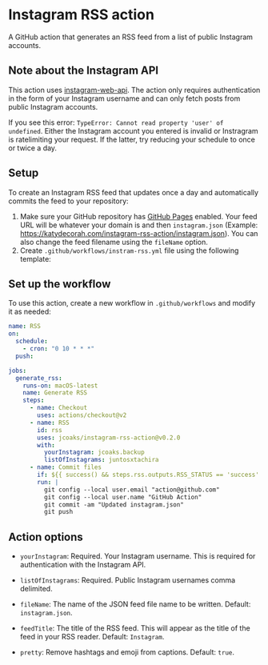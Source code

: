 # Instagram RSS action

A GitHub action that generates an RSS feed from a list of public Instagram accounts.

## Note about the Instagram API

This action uses [instagram-web-api](https://www.npmjs.com/package/instagram-web-api). The action only requires authentication in the form of your Instagram username and can only fetch posts from public Instagram accounts.

If you see this error: `TypeError: Cannot read property 'user' of undefined`. Either the Instagram account you entered is invalid or Instragram is ratelimiting your request. If the latter, try reducing your schedule to once or twice a day.

## Setup

To create an Instagram RSS feed that updates once a day and automatically commits the feed to your repository:

1. Make sure your GitHub repository has [GitHub Pages](https://pages.github.com/) enabled. Your feed URL will be whatever your domain is and then `instagram.json` (Example: https://katydecorah.com/instagram-rss-action/instagram.json). You can also change the feed filename using the `fileName` option.
1. Create `.github/workflows/instram-rss.yml` file using the following template:

<!-- START GENERATED DOCUMENTATION -->

## Set up the workflow

To use this action, create a new workflow in `.github/workflows` and modify it as needed:

```yml
name: RSS
on:
  schedule:
    - cron: "0 10 * * *"
  push:

jobs:
  generate_rss:
    runs-on: macOS-latest
    name: Generate RSS
    steps:
      - name: Checkout
        uses: actions/checkout@v2
      - name: RSS
        id: rss
        uses: jcoaks/instagram-rss-action@v0.2.0
        with:
          yourInstagram: jcoaks.backup
          listOfInstagrams: juntosxtachira
      - name: Commit files
        if: ${{ success() && steps.rss.outputs.RSS_STATUS == 'success' }}
        run: |
          git config --local user.email "action@github.com"
          git config --local user.name "GitHub Action"
          git commit -am "Updated instagram.json"
          git push
```

## Action options

- `yourInstagram`: Required. Your Instagram username. This is required for authentication with the Instagram API.

- `listOfInstagrams`: Required. Public Instagram usernames comma delimited.

- `fileName`: The name of the JSON feed file name to be written. Default: `instagram.json`.

- `feedTitle`: The title of the RSS feed. This will appear as the title of the feed in your RSS reader. Default: `Instagram`.

- `pretty`: Remove hashtags and emoji from captions. Default: `true`.

<!-- END GENERATED DOCUMENTATION -->

